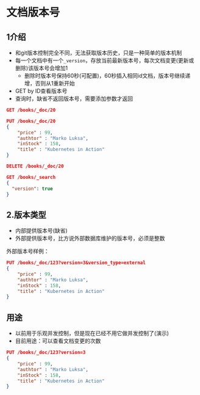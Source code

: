 文档版本号
===

## 1介绍

* 和git版本控制完全不同，无法获取版本历史，只是一种简单的版本机制
* 每一个文档中有一个`_version`，存放当前最新版本号，每次文档变更(更新或删除)该版本号会增加1
  * 删除时版本号保持60秒(可配置)，60秒插入相同id文档，版本号继续递增，否则从1重新开始
* GET by ID查看版本号
* 查询时，缺省不返回版本号，需要添加参数才返回

```json
GET /books/_doc/20

PUT /books/_doc/20
{
    "price" : 99,
    "authtor" : "Marko Luksa",
    "inStock" : 158,
    "title" : "Kubernetes in Action"
}

DELETE /books/_doc/20

GET /books/_search
{
  "version": true
}

```

## 2.版本类型

* 内部提供版本号(缺省)
* 外部提供版本号，比方说外部数据库维护的版本号，必须是整数

外部版本号样例：
```json
PUT /books/_doc/123?version=3&version_type=external
{
    "price" : 99,
    "authtor" : "Marko Luksa",
    "inStock" : 158,
    "title" : "Kubernetes in Action"
}
```

## 用途

* 以前用于乐观并发控制，但是现在已经不用它做并发控制了(演示)
* 目前用途：可以查看文档变更的次数

```json
PUT /books/_doc/123?version=3
{
    "price" : 99,
    "authtor" : "Marko Luksa",
    "inStock" : 158,
    "title" : "Kubernetes in Action"
}
```